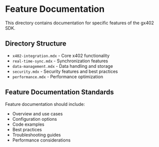 # Feature Documentation

This directory contains documentation for specific features of the gx402 SDK.

## Directory Structure

- `x402-integration.mdx` - Core x402 functionality
- `real-time-sync.mdx` - Synchronization features
- `data-management.mdx` - Data handling and storage
- `security.mdx` - Security features and best practices
- `performance.mdx` - Performance optimization

## Feature Documentation Standards

Feature documentation should include:
- Overview and use cases
- Configuration options
- Code examples
- Best practices
- Troubleshooting guides
- Performance considerations